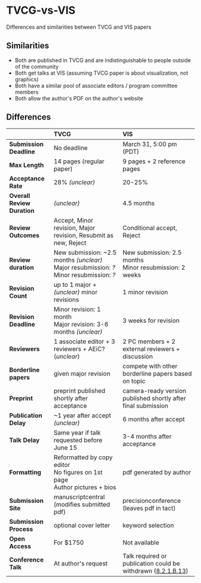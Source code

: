 # TVCG-vs-VIS
Differences and similarities between TVCG and VIS papers

## Similarities
 * Both are published in TVCG and are indistinguishable to people outside of the community
 * Both get talks at VIS (assuming TVCG paper is about visualization, not graphics)
 * Both have a similar pool of associate editors / program committee members
 * Both allow the author's PDF on the author's website

## Differences
|                            |TVCG                                                  |VIS                                                           |
|:---------------------------|:-----------------------------------------------------|:-------------------------------------------------------------|
|**Submission Deadline**     |No deadline                                           |March 31, 5:00 pm (PDT)                                       |
|**Max Length**              |14 pages (regular paper)                              |9 pages + 2 reference pages                                   |
|**Acceptance Rate**         |28% *(unclear)*                                       |20-25%                                                        |
|**Overall Review Duration** |*(unclear)*                                           |4.5 months                                                    |
|**Review Outcomes**         |Accept, Minor revision, Major revision, Resubmit as new, Reject |Conditional accept, Reject                          |
|**Review duration**         |New submission: ~2.5 months *(unclear)* <br> Major resubmission: *?* <br> Minor resubmission: *?* |New submission: 2.5 months <br> Minor resubmission: 2 weeks |
|**Revision Count**          |up to 1 major + *(unclear)* minor revisions           |1 minor revision                                              |
|**Revision Deadline**       |Minor revision: 1 month <br> Major revision: 3-6 months *(unclear)* |3 weeks for revision                            |
|**Reviewers**               |1 associate editor + 3 reviewers + AEiC? (*unclear*)  |2 PC members + 2 external reviewers + discussion              |
|**Borderline papers**       |given major revision                                  |compete with other borderline papers based on topic           |
|**Preprint**                |preprint published shortly after acceptance           |camera-ready version published shortly after final submission |
|**Publication Delay**       |~1 year after accept *(unclear)*                      |6 months after accept                                         |
|**Talk Delay**              |Same year if talk requested before June 15            |3-4 months after acceptance                                   |
|**Formatting**              |Reformatted by copy editor<br> No figures on 1st page<br> Author pictures + bios |pdf generated by author            |
|**Submission Site**         |manuscriptcentral (modifies submitted pdf)            |precisionconference (leaves pdf in tact)                      |
|**Submission Process**      |optional cover letter                                 |keyword selection                                             |
|**Open Access**             |For $1750                                             |Not available                                                 |
|**Conference Talk**         |At author's request                                   |Talk required or publication could be withdrawn ([8.2.1.B.13](https://www.ieee.org/documents/opsmanual.pdf))             |

